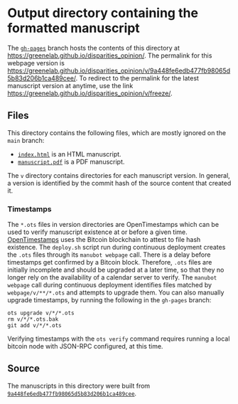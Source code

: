 # Output directory containing the formatted manuscript

The [`gh-pages`](https://github.com/greenelab/disparities_opinion/tree/gh-pages) branch hosts the contents of this directory at <https://greenelab.github.io/disparities_opinion/>.
The permalink for this webpage version is <https://greenelab.github.io/disparities_opinion/v/9a448fe6edb477fb98065d5b83d206b1ca489cee/>.
To redirect to the permalink for the latest manuscript version at anytime, use the link <https://greenelab.github.io/disparities_opinion/v/freeze/>.

## Files

This directory contains the following files, which are mostly ignored on the `main` branch:

+ [`index.html`](index.html) is an HTML manuscript.
+ [`manuscript.pdf`](manuscript.pdf) is a PDF manuscript.

The `v` directory contains directories for each manuscript version.
In general, a version is identified by the commit hash of the source content that created it.

### Timestamps

The `*.ots` files in version directories are OpenTimestamps which can be used to verify manuscript existence at or before a given time.
[OpenTimestamps](https://opentimestamps.org/) uses the Bitcoin blockchain to attest to file hash existence.
The `deploy.sh` script run during continuous deployment creates the `.ots` files through its `manubot webpage` call.
There is a delay before timestamps get confirmed by a Bitcoin block.
Therefore, `.ots` files are initially incomplete and should be upgraded at a later time, so that they no longer rely on the availability of a calendar server to verify.
The `manubot webpage` call during continuous deployment identifies files matched by `webpage/v/**/*.ots` and attempts to upgrade them.
You can also manually upgrade timestamps, by running the following in the `gh-pages` branch:

```shell
ots upgrade v/*/*.ots
rm v/*/*.ots.bak
git add v/*/*.ots
```

Verifying timestamps with the `ots verify` command requires running a local bitcoin node with JSON-RPC configured, at this time.

## Source

The manuscripts in this directory were built from
[`9a448fe6edb477fb98065d5b83d206b1ca489cee`](https://github.com/greenelab/disparities_opinion/commit/9a448fe6edb477fb98065d5b83d206b1ca489cee).
